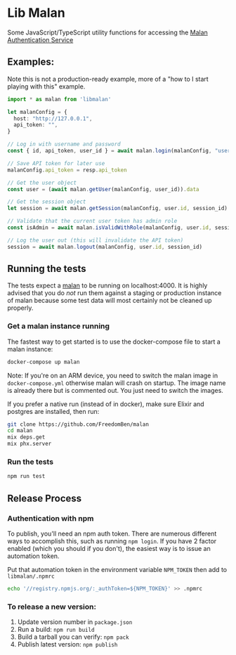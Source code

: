 # Lib Malan

Some JavaScript/TypeScript utility functions for accessing the [Malan Authentication Service](https://github.com/FreedomBen/malan)

## Examples:

Note this is not a production-ready example, more of a "how to I start playing with this" example.

```typescript
import * as malan from 'libmalan'

let malanConfig = {
  host: "http://127.0.0.1",
  api_token: "",
}

// Log in with username and password
const { id, api_token, user_id } = await malan.login(malanConfig, "username", "password")

// Save API token for later use
malanConfig.api_token = resp.api_token

// Get the user object
const user = (await malan.getUser(malanConfig, user_id)).data

// Get the session object
let session = await malan.getSession(malanConfig, user.id, session_id)

// Validate that the current user token has admin role
const isAdmin = await malan.isValidWithRole(malanConfig, user.id, session_id, "admin")

// Log the user out (this will invalidate the API token)
session = await malan.logout(malanConfig, user.id, session_id)
```

## Running the tests

The tests expect a [malan](https://github.com/freedomben/malan) to be running on
localhost:4000.  It is highly advised that you do _not_ run them against a staging
or production instance of malan because some test data will most certainly not be
cleaned up properly.

### Get a malan instance running

The fastest way to get started is to use the docker-compose file to start a malan
instance:

```bash
docker-compose up malan
```

Note:  If you're on an ARM device, you need to switch the malan image in
`docker-compose.yml` otherwise malan will crash on startup.  The image name is
already there but is commented out.  You just need to switch the images.

If you prefer a native run (instead of in docker), make sure Elixir and postgres
are installed, then run:

```bash
git clone https://github.com/FreedomBen/malan
cd malan
mix deps.get
mix phx.server
```

### Run the tests

```bash
npm run test
```

## Release Process

### Authentication with npm

To publish, you'll need an npm auth token.  There are numerous different ways to
accomplish this, such as running `npm login`.  If you have 2 factor enabled (which
you should if you don't), the easiest way is to issue an automation token.

Put that automation token in the environment variable `NPM_TOKEN` then add to
`libmalan/.npmrc`

```bash
echo '//registry.npmjs.org/:_authToken=${NPM_TOKEN}' >> .npmrc
```

### To release a new version:

1.  Update version number in `package.json`
1.  Run a build:  `npm run build`
1.  Build a tarball you can verify:  `npm pack`
1.  Publish latest version:  `npm publish`
